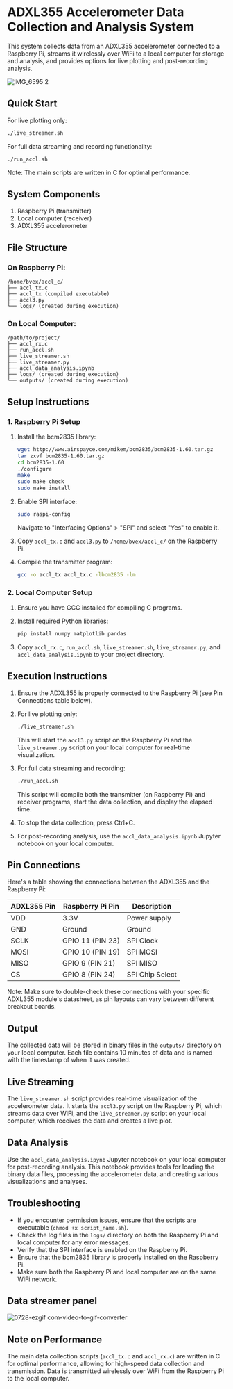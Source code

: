 # ADXL355 Accelerometer Data Collection and Analysis System

This system collects data from an ADXL355 accelerometer connected to a Raspberry Pi, streams it wirelessly over WiFi to a local computer for storage and analysis, and provides options for live plotting and post-recording analysis.

![IMG_6595 2](https://github.com/user-attachments/assets/91e0ae85-dce5-481b-9e4c-6e3ffc797d12)

## Quick Start

For live plotting only:
```bash
./live_streamer.sh
```

For full data streaming and recording functionality:
```bash
./run_accl.sh
```

Note: The main scripts are written in C for optimal performance.

## System Components

1. Raspberry Pi (transmitter)
2. Local computer (receiver)
3. ADXL355 accelerometer

## File Structure

### On Raspberry Pi:
```
/home/bvex/accl_c/
├── accl_tx.c
├── accl_tx (compiled executable)
├── accl3.py
└── logs/ (created during execution)
```

### On Local Computer:
```
/path/to/project/
├── accl_rx.c
├── run_accl.sh
├── live_streamer.sh
├── live_streamer.py
├── accl_data_analysis.ipynb
├── logs/ (created during execution)
└── outputs/ (created during execution)
```

## Setup Instructions

### 1. Raspberry Pi Setup

1. Install the bcm2835 library:
   ```bash
   wget http://www.airspayce.com/mikem/bcm2835/bcm2835-1.60.tar.gz
   tar zxvf bcm2835-1.60.tar.gz
   cd bcm2835-1.60
   ./configure
   make
   sudo make check
   sudo make install
   ```

2. Enable SPI interface:
   ```bash
   sudo raspi-config
   ```
   Navigate to "Interfacing Options" > "SPI" and select "Yes" to enable it.

3. Copy `accl_tx.c` and `accl3.py` to `/home/bvex/accl_c/` on the Raspberry Pi.

4. Compile the transmitter program:
   ```bash
   gcc -o accl_tx accl_tx.c -lbcm2835 -lm
   ```

### 2. Local Computer Setup

1. Ensure you have GCC installed for compiling C programs.

2. Install required Python libraries:
   ```bash
   pip install numpy matplotlib pandas
   ```

3. Copy `accl_rx.c`, `run_accl.sh`, `live_streamer.sh`, `live_streamer.py`, and `accl_data_analysis.ipynb` to your project directory.

## Execution Instructions

1. Ensure the ADXL355 is properly connected to the Raspberry Pi (see Pin Connections table below).

2. For live plotting only:
   ```bash
   ./live_streamer.sh
   ```
   This will start the `accl3.py` script on the Raspberry Pi and the `live_streamer.py` script on your local computer for real-time visualization.

3. For full data streaming and recording:
   ```bash
   ./run_accl.sh
   ```
   This script will compile both the transmitter (on Raspberry Pi) and receiver programs, start the data collection, and display the elapsed time.

4. To stop the data collection, press Ctrl+C.

5. For post-recording analysis, use the `accl_data_analysis.ipynb` Jupyter notebook on your local computer.

## Pin Connections

Here's a table showing the connections between the ADXL355 and the Raspberry Pi:

| ADXL355 Pin | Raspberry Pi Pin | Description |
|-------------|------------------|-------------|
| VDD         | 3.3V             | Power supply |
| GND         | Ground           | Ground |
| SCLK        | GPIO 11 (PIN 23) | SPI Clock |
| MOSI        | GPIO 10 (PIN 19) | SPI MOSI |
| MISO        | GPIO 9 (PIN 21)  | SPI MISO |
| CS          | GPIO 8 (PIN 24)  | SPI Chip Select |

Note: Make sure to double-check these connections with your specific ADXL355 module's datasheet, as pin layouts can vary between different breakout boards.

## Output

The collected data will be stored in binary files in the `outputs/` directory on your local computer. Each file contains 10 minutes of data and is named with the timestamp of when it was created.

## Live Streaming

The `live_streamer.sh` script provides real-time visualization of the accelerometer data. It starts the `accl3.py` script on the Raspberry Pi, which streams data over WiFi, and the `live_streamer.py` script on your local computer, which receives the data and creates a live plot.

## Data Analysis

Use the `accl_data_analysis.ipynb` Jupyter notebook on your local computer for post-recording analysis. This notebook provides tools for loading the binary data files, processing the accelerometer data, and creating various visualizations and analyses.

## Troubleshooting

- If you encounter permission issues, ensure that the scripts are executable (`chmod +x script_name.sh`).
- Check the log files in the `logs/` directory on both the Raspberry Pi and local computer for any error messages.
- Verify that the SPI interface is enabled on the Raspberry Pi.
- Ensure that the bcm2835 library is properly installed on the Raspberry Pi.
- Make sure both the Raspberry Pi and local computer are on the same WiFi network.

## Data streamer panel

![0728-ezgif com-video-to-gif-converter](https://github.com/user-attachments/assets/a577f8fe-b92e-4522-93c0-8648a3c19b7c)


## Note on Performance

The main data collection scripts (`accl_tx.c` and `accl_rx.c`) are written in C for optimal performance, allowing for high-speed data collection and transmission. Data is transmitted wirelessly over WiFi from the Raspberry Pi to the local computer.
